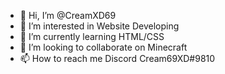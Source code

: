 - 👋 Hi, I’m @CreamXD69
- 👀 I’m interested in Website Developing
- 🌱 I’m currently learning HTML/CSS
- 💞️ I’m looking to collaborate on Minecraft
- 📫 How to reach me Discord Cream69XD#9810

<!---
CreamXD69/CreamXD69 is a ✨ special ✨ repository because its `README.md` (this file) appears on your GitHub profile.
You can click the Preview link to take a look at your changes.
--->
